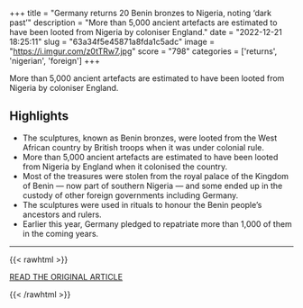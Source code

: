 +++
title = "Germany returns 20 Benin bronzes to Nigeria, noting ‘dark past’"
description = "More than 5,000 ancient artefacts are estimated to have been looted from Nigeria by coloniser England."
date = "2022-12-21 18:25:11"
slug = "63a34f5e45871a8fda1c5adc"
image = "https://i.imgur.com/z0tTRw7.jpg"
score = "798"
categories = ['returns', 'nigerian', 'foreign']
+++

More than 5,000 ancient artefacts are estimated to have been looted from Nigeria by coloniser England.

## Highlights

- The sculptures, known as Benin bronzes, were looted from the West African country by British troops when it was under colonial rule.
- More than 5,000 ancient artefacts are estimated to have been looted from Nigeria by England when it colonised the country.
- Most of the treasures were stolen from the royal palace of the Kingdom of Benin — now part of southern Nigeria — and some ended up in the custody of other foreign governments including Germany.
- The sculptures were used in rituals to honour the Benin people’s ancestors and rulers.
- Earlier this year, Germany pledged to repatriate more than 1,000 of them in the coming years.

---

{{< rawhtml >}}
  <p class="article-category">
    <a target="_blank" href="https://www.aljazeera.com/news/2022/12/21/germany-returns-nigerian-bronzes-notes-its-dark-past">READ THE ORIGINAL ARTICLE</a>
  </p>
{{< /rawhtml >}}
